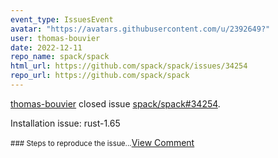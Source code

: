 ```yaml
---
event_type: IssuesEvent
avatar: "https://avatars.githubusercontent.com/u/2392649?"
user: thomas-bouvier
date: 2022-12-11
repo_name: spack/spack
html_url: https://github.com/spack/spack/issues/34254
repo_url: https://github.com/spack/spack
---
```


<a href='https://github.com/thomas-bouvier' target='_blank'>thomas-bouvier</a> closed issue <a href='https://github.com/spack/spack/issues/34254' target='_blank'>spack/spack#34254</a>.

<p>Installation issue: rust-1.65</p><small>### Steps to reproduce the issue...</small><a href='https://github.com/spack/spack/issues/34254' target='_blank'>View Comment</a>